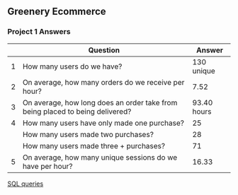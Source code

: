 ## Greenery Ecommerce 

### Project 1 Answers

|     | Question                                                                      | Answer      |
| --- | ----------------------------------------------------------------------------- | ----------- |
| 1   | How many users do we have?                                                    | 130 unique  |
| 2   | On average, how many orders do we receive per hour?                           | 7.52        |
| 3   | On average, how long does an order take from being placed to being delivered? | 93.40 hours |
| 4   | How many users have only made one purchase?                                   | 25          |
|     | How many users made two purchases?                                            | 28          |
|     | How many users made three + purchases?                                        | 71          |
| 5   | On average, how many unique sessions do we have per hour?                     | 16.33            |

[SQL queries](/greenery/sql/project_1.sql)
